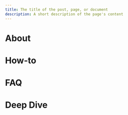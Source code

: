 ```yaml
---
title: The title of the post, page, or document
description: A short description of the page's content
---
```


<!-- The lines above are required by Jekyll to process the .md file -->

# About

<!--
This short blurb provides all the context the user might need to know what the feature is and why they'd use it. If there are particular best practices embedded in the design, we'd explain why they're best practices here.

What advantages does this feature provide in general?
What is unique about this feature in terms of our specific implementation of it in Expensify?
-->

# How-to

<!--
This section covers the most essential information a user needs to operate a feature i.e. what to click on. We’ll go over any action the user might take when configuring or using the feature, starting from configuration and moving to usage.

What options does a user have when configuring this feature?
What options does a user have then interacting with this feature?
What elements of this feature are pay-walled vs. free?
-->

# FAQ

<!--
This section covers the useful but not as vital information, it should capture commonly queried elements which do not organically form part of the About or How-to sections.

- What's idiosyncratic or potentially confusing about this feature?
- Is there anything unique about how this feature relates to billing/activity?
- If this feature is released, are there any common confusions that can't be solved by improvements to the product itself?
- Similarly, if this feature hasn't been released, can you predict and pre-empt any potential confusion?
- Is there any general troubleshooting for this feature?
 - Note: troubleshooting should generally go in the FAQ, but if there is extensive troubleshooting, such as with integrations, that will be housed in a separate page, stored with and linked from the main page for that feature.
-->

# Deep Dive

<!--
This section will be the final nice-to-know section which covers additional Best Practices that apply to niche use-cases, alternate setup configurations, and in-depth details for parts of a feature that do not apply to all users. These will likely only be required for very complex features with high configurability.

- Is the feature multi-layered (contains features within features) and needs further explanation in this section? Example: Managing Domains.
- Does the feature have several different variables that can cause different outcomes for different customers? Example: Billing.
- Does the feature have optional enhancements that can be used in different ways depending on the use case? Example: Category-specifc rules.
-->
